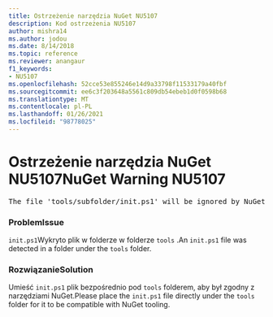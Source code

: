 ```yaml
---
title: Ostrzeżenie narzędzia NuGet NU5107
description: Kod ostrzeżenia NU5107
author: mishra14
ms.author: jodou
ms.date: 8/14/2018
ms.topic: reference
ms.reviewer: anangaur
f1_keywords:
- NU5107
ms.openlocfilehash: 52cce53e855246e14d9a33798f11533179a40fbf
ms.sourcegitcommit: ee6c3f203648a5561c809db54ebeb1d0f0598b68
ms.translationtype: MT
ms.contentlocale: pl-PL
ms.lasthandoff: 01/26/2021
ms.locfileid: "98778025"
---
```

# <a name="nuget-warning-nu5107"></a><span data-ttu-id="8cccd-103">Ostrzeżenie narzędzia NuGet NU5107</span><span class="sxs-lookup"><span data-stu-id="8cccd-103">NuGet Warning NU5107</span></span>
<pre>The file 'tools/subfolder/init.ps1' will be ignored by NuGet because it is not directly under 'tools' folder. Place the file directly under 'tools' folder.</pre>

### <a name="issue"></a><span data-ttu-id="8cccd-104">Problem</span><span class="sxs-lookup"><span data-stu-id="8cccd-104">Issue</span></span>

<span data-ttu-id="8cccd-105">`init.ps1`Wykryto plik w folderze w folderze `tools` .</span><span class="sxs-lookup"><span data-stu-id="8cccd-105">An `init.ps1` file was detected in a folder under the `tools` folder.</span></span>


### <a name="solution"></a><span data-ttu-id="8cccd-106">Rozwiązanie</span><span class="sxs-lookup"><span data-stu-id="8cccd-106">Solution</span></span>

<span data-ttu-id="8cccd-107">Umieść `init.ps1` plik bezpośrednio pod `tools` folderem, aby był zgodny z narzędziami NuGet.</span><span class="sxs-lookup"><span data-stu-id="8cccd-107">Please place the `init.ps1` file directly under the `tools` folder for it to be compatible with NuGet tooling.</span></span>

